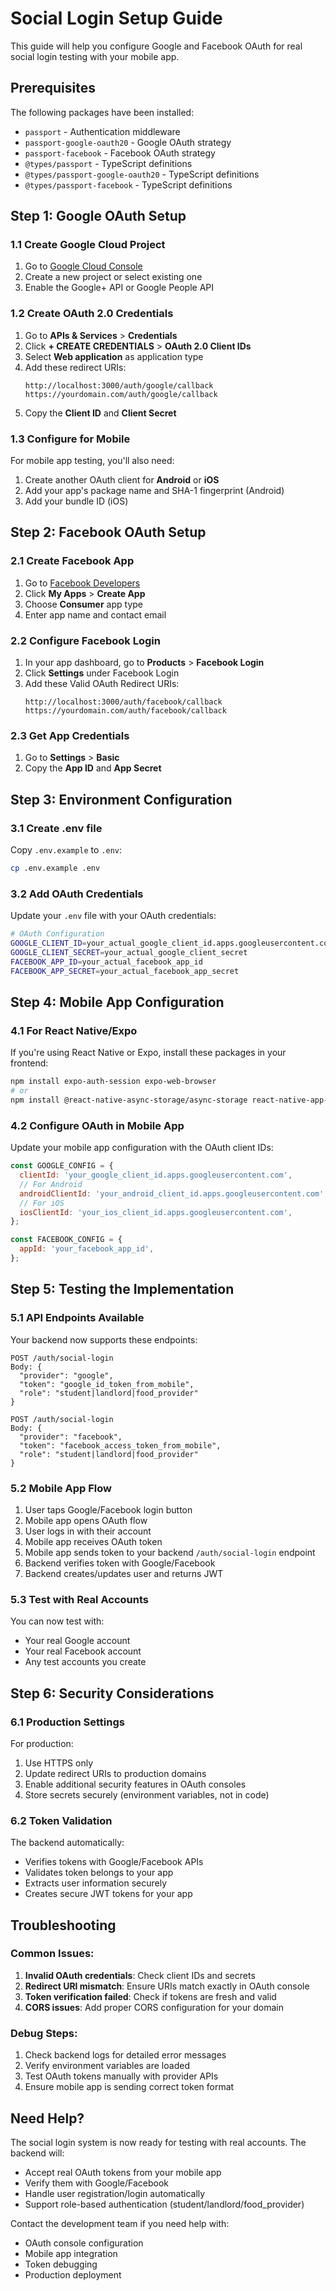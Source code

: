 # Social Login Setup Guide

This guide will help you configure Google and Facebook OAuth for real social login testing with your mobile app.

## Prerequisites

The following packages have been installed:
- `passport` - Authentication middleware
- `passport-google-oauth20` - Google OAuth strategy
- `passport-facebook` - Facebook OAuth strategy
- `@types/passport` - TypeScript definitions
- `@types/passport-google-oauth20` - TypeScript definitions
- `@types/passport-facebook` - TypeScript definitions

## Step 1: Google OAuth Setup

### 1.1 Create Google Cloud Project
1. Go to [Google Cloud Console](https://console.cloud.google.com/)
2. Create a new project or select existing one
3. Enable the Google+ API or Google People API

### 1.2 Create OAuth 2.0 Credentials
1. Go to **APIs & Services** > **Credentials**
2. Click **+ CREATE CREDENTIALS** > **OAuth 2.0 Client IDs**
3. Select **Web application** as application type
4. Add these redirect URIs:
   ```
   http://localhost:3000/auth/google/callback
   https://yourdomain.com/auth/google/callback
   ```
5. Copy the **Client ID** and **Client Secret**

### 1.3 Configure for Mobile
For mobile app testing, you'll also need:
1. Create another OAuth client for **Android** or **iOS**
2. Add your app's package name and SHA-1 fingerprint (Android)
3. Add your bundle ID (iOS)

## Step 2: Facebook OAuth Setup

### 2.1 Create Facebook App
1. Go to [Facebook Developers](https://developers.facebook.com/)
2. Click **My Apps** > **Create App**
3. Choose **Consumer** app type
4. Enter app name and contact email

### 2.2 Configure Facebook Login
1. In your app dashboard, go to **Products** > **Facebook Login**
2. Click **Settings** under Facebook Login
3. Add these Valid OAuth Redirect URIs:
   ```
   http://localhost:3000/auth/facebook/callback
   https://yourdomain.com/auth/facebook/callback
   ```

### 2.3 Get App Credentials
1. Go to **Settings** > **Basic**
2. Copy the **App ID** and **App Secret**

## Step 3: Environment Configuration

### 3.1 Create .env file
Copy `.env.example` to `.env`:
```bash
cp .env.example .env
```

### 3.2 Add OAuth Credentials
Update your `.env` file with your OAuth credentials:

```bash
# OAuth Configuration
GOOGLE_CLIENT_ID=your_actual_google_client_id.apps.googleusercontent.com
GOOGLE_CLIENT_SECRET=your_actual_google_client_secret
FACEBOOK_APP_ID=your_actual_facebook_app_id
FACEBOOK_APP_SECRET=your_actual_facebook_app_secret
```

## Step 4: Mobile App Configuration

### 4.1 For React Native/Expo
If you're using React Native or Expo, install these packages in your frontend:

```bash
npm install expo-auth-session expo-web-browser
# or
npm install @react-native-async-storage/async-storage react-native-app-auth
```

### 4.2 Configure OAuth in Mobile App
Update your mobile app configuration with the OAuth client IDs:

```javascript
const GOOGLE_CONFIG = {
  clientId: 'your_google_client_id.apps.googleusercontent.com',
  // For Android
  androidClientId: 'your_android_client_id.apps.googleusercontent.com',
  // For iOS  
  iosClientId: 'your_ios_client_id.apps.googleusercontent.com',
};

const FACEBOOK_CONFIG = {
  appId: 'your_facebook_app_id',
};
```

## Step 5: Testing the Implementation

### 5.1 API Endpoints Available
Your backend now supports these endpoints:

```
POST /auth/social-login
Body: {
  "provider": "google",
  "token": "google_id_token_from_mobile",
  "role": "student|landlord|food_provider"
}

POST /auth/social-login  
Body: {
  "provider": "facebook",
  "token": "facebook_access_token_from_mobile", 
  "role": "student|landlord|food_provider"
}
```

### 5.2 Mobile App Flow
1. User taps Google/Facebook login button
2. Mobile app opens OAuth flow
3. User logs in with their account
4. Mobile app receives OAuth token
5. Mobile app sends token to your backend `/auth/social-login` endpoint
6. Backend verifies token with Google/Facebook
7. Backend creates/updates user and returns JWT

### 5.3 Test with Real Accounts
You can now test with:
- Your real Google account
- Your real Facebook account
- Any test accounts you create

## Step 6: Security Considerations

### 6.1 Production Settings
For production:
1. Use HTTPS only
2. Update redirect URIs to production domains
3. Enable additional security features in OAuth consoles
4. Store secrets securely (environment variables, not in code)

### 6.2 Token Validation
The backend automatically:
- Verifies tokens with Google/Facebook APIs
- Validates token belongs to your app
- Extracts user information securely
- Creates secure JWT tokens for your app

## Troubleshooting

### Common Issues:
1. **Invalid OAuth credentials**: Check client IDs and secrets
2. **Redirect URI mismatch**: Ensure URIs match exactly in OAuth console
3. **Token verification failed**: Check if tokens are fresh and valid
4. **CORS issues**: Add proper CORS configuration for your domain

### Debug Steps:
1. Check backend logs for detailed error messages
2. Verify environment variables are loaded
3. Test OAuth tokens manually with provider APIs
4. Ensure mobile app is sending correct token format

## Need Help?

The social login system is now ready for testing with real accounts. The backend will:
- Accept real OAuth tokens from your mobile app
- Verify them with Google/Facebook
- Handle user registration/login automatically
- Support role-based authentication (student/landlord/food_provider)

Contact the development team if you need help with:
- OAuth console configuration
- Mobile app integration
- Token debugging
- Production deployment

